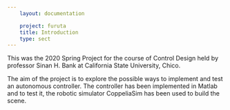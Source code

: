 ```yaml
---
    layout: documentation

    project: furuta
    title: Introduction
    type: sect
---
```

This was the 2020 Spring Project for the course of Control Design held by professor Sinan H. Bank at California State University, Chico.

The aim of the project is to explore the possible ways to implement and test an autonomous controller. The controller has been implemented in Matlab and to test it, the robotic simulator CoppeliaSim has been used to build the scene.






<footer>
	
</footer>